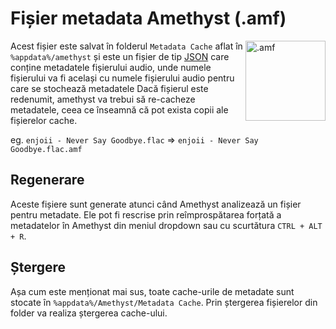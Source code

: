 # Fișier metadata Amethyst (.amf)

<img align="right" src="https://github.com/Geoxor/amethyst/raw/master/assets/images/amf.png" alt=".amf" width="128"/>

Acest fișier este salvat în folderul `Metadata Cache` aflat în `%appdata%/amethyst` și este un fișier de tip [JSON](https://en.wikipedia.org/wiki/JSON) care conține metadatele fișierului audio, unde numele fișierului va fi același cu numele fișierului audio pentru care se stochează metadatele
Dacă fișierul este redenumit, amethyst va trebui să re-cacheze metadatele, ceea ce înseamnă că pot exista copii ale fișierelor cache.

eg. `enjoii - Never Say Goodbye.flac` => `enjoii - Never Say Goodbye.flac.amf`


## Regenerare
Aceste fișiere sunt generate atunci când Amethyst analizează un fișier pentru metadate. Ele pot fi rescrise prin reîmprospătarea forțată a metadatelor în Amethyst din meniul dropdown sau cu scurtătura `CTRL + ALT + R`.

## Ștergere
Așa cum este menționat mai sus, toate cache-urile de metadate sunt stocate în `%appdata%/Amethyst/Metadata Cache`. Prin ștergerea fișierelor din folder va realiza ștergerea cache-ului.
